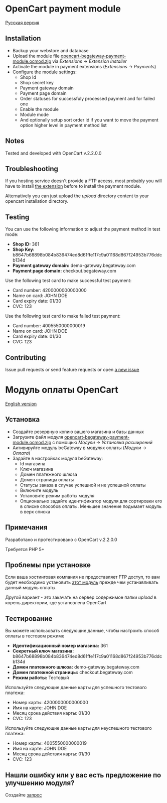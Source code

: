 # OpenCart payment module

[Русская версия](#Модуль-оплаты-opencart)

## Installation

* Backup your webstore and database
* Upload the module file [opencart-begateway-payment-module.ocmod.zip](https://github.com/begateway/opencart-2.2-payment-module/raw/master/opencart-begateway-payment-module.ocmod.zip) via _Extensions_ -> _Extension Installer_
* Activate the module in payment extensions (_Extensions_ -> _Payments_)
* Configure the module settings:
  * Shop Id
  * Shop secret key
  * Payment gateway domain
  * Payment page domain
  * Order statuses for successfuly processed payment and for failed one
  * Enable the module
  * Module mode
  * And optionally setup sort order id if you want to move the payment
    option higher level in payment method list

## Notes

Tested and developed with OpenCart v.2.2.0.0

## Troubleshooting

If you hosting service doesn't provide a FTP access, most probably you
will have to install [the extension](http://www.opencart.com/index.php?route=extension/extension/info&extension_id=18892) before to install the payment module.

Alternatively you can just upload the _upload_ directory content to your opencart installation directory.

## Testing

You can use the following information to adjust the payment method in test mode:

  * __Shop ID:__ 361
  * __Shop Key:__ b8647b68898b084b836474ed8d61ffe117c9a01168d867f24953b776ddcb134d
  * __Payment gateway domain:__ demo-gateway.begateway.com
  * __Payment page domain:__ checkout.begateway.com

Use the following test card to make successful test payment:

  * Card number: 4200000000000000
  * Name on card: JOHN DOE
  * Card expiry date: 01/30
  * CVC: 123

Use the following test card to make failed test payment:

  * Card number: 4005550000000019
  * Name on card: JOHN DOE
  * Card expiry date: 01/30
  * CVC: 123

## Contributing

Issue pull requests or send feature requests or open [a new issue]( https://github.com/beGateway/opencart-2.2-payment-module/issues/new)

# Модуль оплаты OpenCart

[English version](#opencart-payment-module)

## Установка

* Создайте резервную копию вашего магазина и базы данных
* Загрузите файл модуля [opencart-begateway-payment-module.ocmod.zip](https://github.com/begateway/opencart-2.2-payment-module/raw/master/opencart-begateway-payment-module.ocmod.zip) с помощью _Модули_ -> _Установка расширений_
* Активируйте модуль beGateway в модулях оплаты (_Модули_ -> _Оплата_)
* Задайте в настройках модуля beGateway:
  * Id магазина
  * Ключ магазина
  * Домен платежного шлюза
  * Домен страницы оплаты
  * Статусы заказа в случае успешной и не успешной оплаты
  * Включите модуль
  * Установите режим работы модуля
  * Опционально задайте идентификатор модуля для сортировки его в списке способов оплаты. Меньшее значение подымает модуль в верх списка

## Примечания

Разработано и протестировано с OpenCart v.2.2.0.0

Требуется PHP 5+

## Проблемы при установке

Если ваша хостинговая компания не предоставляет FTP доступ, то вам будет необходимо установить
[этот модуль](http://www.opencart.com/index.php?route=extension/extension/info&extension_id=18892) прежде чем устанавливать данный модуль оплаты.

Другой вариант - это закачать на сервер содержимое папки _upload_ в корень директoрии, где установлена OpenCart

## Тестирование

Вы можете использовать следующие данные, чтобы настроить способ оплаты в тестовом режиме

  * __Идентификационный номер магазина:__ 361
  * __Секретный ключ магазина:__ b8647b68898b084b836474ed8d61ffe117c9a01168d867f24953b776ddcb134d
  * __Домен платежного шлюза:__ demo-gateway.begateway.com
  * __Домен платежной страницы:__ checkout.begateway.com
  * __Режим работы:__ Тестовый

Используйте следующие данные карты для успешного тестового платежа:

  * Номер карты: 4200000000000000
  * Имя на карте: JOHN DOE
  * Месяц срока действия карты: 01/30
  * CVC: 123

Используйте следующие данные карты для неуспешного тестового платежа:

  * Номер карты: 4005550000000019
  * Имя на карте: JOHN DOE
  * Месяц срока действия карты: 01/30
  * CVC: 123

## Нашли ошибку или у вас есть предложение по улучшению модуля?

Создайте [запрос](https://github.com/begateway/opencart-2.2-payment-module/issues/new)
